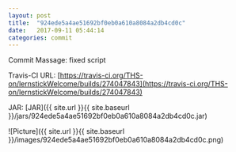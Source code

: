 ```yaml
---
layout: post
title:  "924ede5a4ae51692bf0eb0a610a8084a2db4cd0c"
date:   2017-09-11 05:44:14
categories: commit
---
```


Commit Massage: fixed script  

Travis-CI URL: [https://travis-ci.org/THS-on/lernstickWelcome/builds/274047843](https://travis-ci.org/THS-on/lernstickWelcome/builds/274047843)

JAR: [JAR]({{ site.url }}{{ site.baseurl }}/jars/924ede5a4ae51692bf0eb0a610a8084a2db4cd0c.jar)

![Picture]({{ site.url }}{{ site.baseurl }}/images/924ede5a4ae51692bf0eb0a610a8084a2db4cd0c.png)

